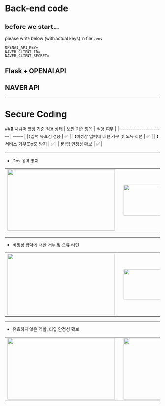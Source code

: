 # Back-end code
## before we start...
please write below (with actual keys) in file `.env`
```.env
OPENAI_API_KEY=
NAVER_CLIENT_ID=
NAVER_CLIENT_SECRET=
```

## Flask + OPENAI API

## NAVER API

---
# Secure Coding
##🔒 시큐어 코딩 기준 적용 상태
| 보안 기준 항목               | 적용 여부 |
| ---------------------- | ----- |
| ❗입력 유효성 검증             | ✅     |
| ❗비정상 입력에 대한 거부 및 오류 리턴 | ✅     |
| ❗서비스 거부(DoS) 방지        | ✅     |
| ❗타입 안정성 확보             | ✅     |

---
* Dos 공격 방지
<table>
  <tr>
    <td style="vertical-align: middle;">
      <img src="https://github.com/user-attachments/assets/0c948dea-5060-4153-b8a8-e6ed0ba1444a" height="200" width="350"/>
    </td>
    <td style="vertical-align: middle; padding-left: 20px;">
      <img src="https://github.com/user-attachments/assets/9683bc71-b68b-4109-9bb7-8f3c9d7c37fb" width = "350" height="100"/>
    </td>
  </tr>
</table>

---

* 비정상 입력에 대한 거부 및 오류 리턴
<table>
  <tr>
    <td style="vertical-align: middle;">
      <img src="https://github.com/user-attachments/assets/873384bb-abdf-4229-9600-c82546d97822" height="200" width="350"/>
    </td>
    <td style="vertical-align: middle; padding-left: 20px;">
      <img src="https://github.com/user-attachments/assets/8f845044-b629-4e23-90fb-df3253c6dacd" width = "350" height="100"/>
    </td>
  </tr>
</table>

 ---

 * 유효하지 않은 역할, 타입 안정성 확보
<table>
  <tr>
    <td style="vertical-align: middle;">
      <img src="https://github.com/user-attachments/assets/33267909-4d23-45dc-bc48-47ee584ce545" height="200" width="350"/>
    </td>
    <td style="vertical-align: middle; padding-left: 20px;">
      <img src="https://github.com/user-attachments/assets/a5c5c46d-1cec-4b82-81c7-99a8d60a3c0e" width = "350" height="200"/>
    </td>
  </tr>
</table>



